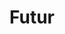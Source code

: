 ---
title: "Futur"
when: "2019-10-29"
adress: ""
postalCode: "75000"
city: "Paris"
label: ""
description: ""
photos:
draft: false
important: false
associations: ""
---